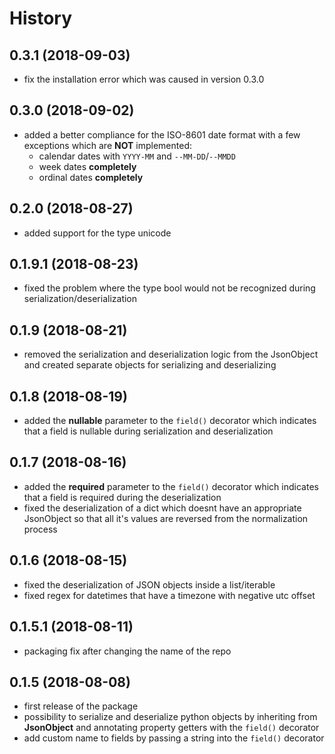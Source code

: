 # History

## 0.3.1 (2018-09-03)

* fix the installation error which was caused in version 0.3.0

## 0.3.0 (2018-09-02)

* added a better compliance for the ISO-8601 date format with a few exceptions which are **NOT** implemented:
  * calendar dates with `YYYY-MM` and `--MM-DD`/`--MMDD`
  * week dates **completely**
  * ordinal dates **completely**

## 0.2.0 (2018-08-27)

* added support for the type unicode

## 0.1.9.1 (2018-08-23)

* fixed the problem where the type bool would not be recognized during serialization/deserialization

## 0.1.9 (2018-08-21)

* removed the serialization and deserialization logic from the JsonObject and created separate objects for serializing and
deserializing

## 0.1.8 (2018-08-19)

* added the **nullable** parameter to the `field()` decorator which indicates that a field is nullable during
serialization and deserialization

## 0.1.7 (2018-08-16)

* added the **required** parameter to the `field()` decorator which indicates that a field is required during the
deserialization
* fixed the deserialization of a dict which doesnt have an appropriate JsonObject so that all it's values are reversed
from the normalization process

## 0.1.6 (2018-08-15)

* fixed the deserialization of JSON objects inside a list/iterable
* fixed regex for datetimes that have a timezone with negative utc offset 

## 0.1.5.1 (2018-08-11)

* packaging fix after changing the name of the repo

## 0.1.5 (2018-08-08)

* first release of the package
* possibility to serialize and deserialize python objects by inheriting from **JsonObject** and annotating property
getters with the `field()` decorator
* add custom name to fields by passing a string into the `field()` decorator
